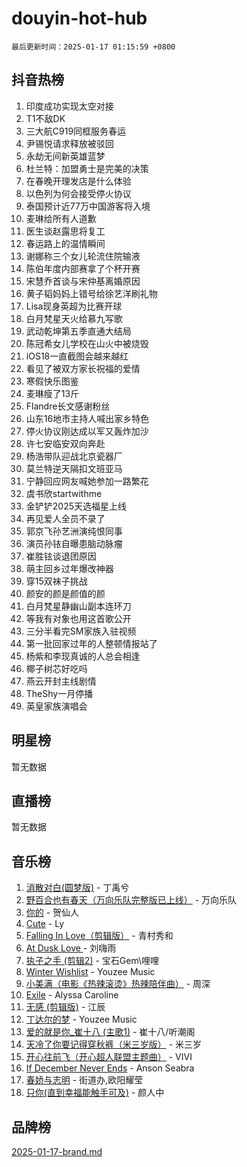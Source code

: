 # douyin-hot-hub

`最后更新时间：2025-01-17 01:15:59 +0800`

## 抖音热榜

1. 印度成功实现太空对接
1. T1不敌DK
1. 三大航C919同框服务春运
1. 尹锡悦请求释放被驳回
1. 永劫无间新英雄蓝梦
1. 杜兰特：加盟勇士是完美的决策
1. 在春晚开理发店是什么体验
1. 以色列为何会接受停火协议
1. 泰国预计近77万中国游客将入境
1. 麦琳给所有人道歉
1. 医生谈赵露思将复工
1. 春运路上的温情瞬间
1. 谢娜称三个女儿轮流住院输液
1. 陈伯年度内部赛拿了个杯开赛
1. 宋慧乔首谈与宋仲基离婚原因
1. 黄子韬妈妈上错号给徐艺洋刷礼物
1. Lisa现身英超为比赛开球
1. 白月梵星天火给慕九写歌
1. 武动乾坤第五季直通大结局
1. 陈冠希女儿学校在山火中被烧毁
1. iOS18一直截图会越来越红
1. 看见了被双方家长祝福的爱情
1. 寒假快乐图鉴
1. 麦琳瘦了13斤
1. Flandre长文感谢粉丝
1. 山东16地市主持人喊出家乡特色
1. 停火协议刚达成以军又轰炸加沙
1. 许七安临安双向奔赴
1. 杨浩带队迎战北京瓷器厂
1. 莫兰特逆天隔扣文班亚马
1. 宁静回应网友喊她参加一路繁花
1. 虞书欣startwithme
1. 金铲铲2025天选福星上线
1. 再见爱人全员不录了
1. 郭京飞孙艺洲演纯恨同事
1. 演员孙铱自曝患脑动脉瘤
1. 崔胜铉谈退团原因
1. 萌主回乡过年爆改神器
1. 穿15双袜子挑战
1. 颜安的颜是颜值的颜
1. 白月梵星静幽山副本连环刀
1. 等我有对象也用这首歌公开
1. 三分半看完SM家族入驻视频
1. 第一批回家过年的人整顿情报站了
1. 杨紫和李现真诚的人总会相逢
1. 椰子树芯好吃吗
1. 燕云开封主线剧情
1. TheShy一月停播
1. 英皇家族演唱会

## 明星榜

暂无数据

## 直播榜

暂无数据

## 音乐榜

1. [消散对白(圆梦版)](https://sf5-hl-cdn-tos.douyinstatic.com/obj/tos-cn-ve-2774/og4jB5I5IizzoZVAAAzWgBMAsMDWoArfwBOiFs) - 丁禹兮
1. [野百合也有春天（万向乐队完整版已上线）](https://sf5-hl-cdn-tos.douyinstatic.com/obj/tos-cn-ve-2774/oMnUxhRAMiAGBqDtIPBQ7ACYQZFlJCftcgeDJE) - 万向乐队
1. [你的](https://sf5-hl-cdn-tos.douyinstatic.com/obj/tos-cn-ve-2774/oYuIeKf42jB7sEV6B2upMdpYAgfrQWj0FeRegh) - 贺仙人
1. [Cute](https://sf5-hl-cdn-tos.douyinstatic.com/obj/tos-cn-ve-2774/o4IbIzHWKAAB4wsS5qMBRiiAlEBGTpQRNfFvuo) - Ly
1. [Falling In Love（剪辑版）](https://sf5-hl-cdn-tos.douyinstatic.com/obj/tos-cn-ve-2774/o8ajpA8zzgBPahbBIO8AcKGBLJezFCRd1wfP9f) - 青村秀和
1. [ At Dusk  Love ](https://sf5-hl-cdn-tos.douyinstatic.com/obj/tos-cn-ve-2774/o8CrpCf5CaYgI4ZrtQgMQAFEfuGqNnRSDQAPBc) - 刘嗨雨
1. [执子之手 (剪辑2)](https://sf5-hl-cdn-tos.douyinstatic.com/obj/tos-cn-ve-2774/oUoZLQjCc31XzqsBnBQUNgeKtYPBcgbFDwtfcu) - 宝石Gem\哩哩
1. [Winter Wishlist](https://sf6-cdn-tos.douyinstatic.com/obj/tos-cn-ve-2774/oIIgUOeamCFCVAzxN6MFRLIBlLGpUqQxeeHrLE) - Youzee Music
1. [小美满（电影《热辣滚烫》热辣陪伴曲）](https://sf5-hl-cdn-tos.douyinstatic.com/obj/tos-cn-ve-2774/o0GAn2lSgfZIDUgtevCGDQYnFg4CwnrBaxbTZL) - 周深
1. [Exile](https://sf5-hl-cdn-tos.douyinstatic.com/obj/tos-cn-ve-2774/oYj4gAQTknKE3WW0Je8KGmQ7z1cA4FefwtbufD) - Alyssa Caroline
1. [无感 (剪辑版)](https://sf5-hl-cdn-tos.douyinstatic.com/obj/tos-cn-ve-2774/o0eIsUzJBDlQaQFC5OFlgbMEZC1TFYBftOBn6p) - 江辰
1. [丁达尔的梦](https://sf5-hl-cdn-tos.douyinstatic.com/obj/tos-cn-ve-2774/oMU3WirUZBVQkAC9ccG5P2IQirziZM2RTInUY) - Youzee Music
1. [爱的就是你_崔十八 (主歌1)](https://sf5-hl-cdn-tos.douyinstatic.com/obj/tos-cn-ve-2774/oI5BO5DhFZ6UTcNCnZaOCBLtZ7WIMQGfgnXf5E) - 崔十八/听潮阁
1. [天冷了你要记得穿秋裤（米三岁版）](https://sf5-hl-cdn-tos.douyinstatic.com/obj/tos-cn-ve-2774/oQlIwVIDWiZ6BQilAorS7MA0AgCkQDvcZAdm1) - 米三岁
1. [开心往前飞（开心超人联盟主题曲）](https://sf5-hl-cdn-tos.douyinstatic.com/obj/tos-cn-ve-2774/9d8fb7c82cf1421fb93a9fe925275e0a) - VIVI
1. [If December Never Ends](https://sf5-hl-cdn-tos.douyinstatic.com/obj/tos-cn-ve-2774/oY1IQMoTgCFIBg8RZifyqlBBt1UFgitTYmxeOS) - Anson Seabra
1. [春娇与志明](https://sf5-hl-cdn-tos.douyinstatic.com/obj/tos-cn-ve-2774/e530d8fceb7044b39707d7f9ff54add1) - 街道办,欧阳耀莹
1. [只你(直到幸福能触手可及)](https://sf5-hl-cdn-tos.douyinstatic.com/obj/tos-cn-ve-2774/o0lBkRDzFTeaVSUz3ZZSCBVtZ5DIMQGfgmEAuE) - 颜人中

## 品牌榜

[2025-01-17-brand.md](2025-01-17-brand.md)
